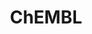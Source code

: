 ---
bigquery: https://console.cloud.google.com/bigquery?p=patents-public-data&d=ebi_chembl&page=dataset
citation: '"The ChEMBL database in 2017." Anna Gaulton, Anne Hersey, Michał Nowotka,
  A Patrícia Bento, Jon Chambers, David Mendez, Prudence Mutowo, Francis Atkinson,
  Louisa J Bellis, Elena Cibrián-Uhalte, Mark Davies, Nathan Dedman, Anneli Karlsson,
  María Paula Magariños, John P Overington, George Papadatos, Ines Smit, Andrew R
  Leach Nucleic acids Research (2017) 45 (Database Issue), D945-D954'
contributors: European Bioinformatics Institute
cost: None
description: ChEMBL Data is a manually curated database of small molecules used in
  drug discovery, including information about existing patented drugs.
documentation: 'schema: https://www.ebi.ac.uk/chembl/db_schema


  '
last_edit: Mon, 04 Apr 2022 19:07:30 GMT
location: https://console.cloud.google.com/marketplace/product/google_patents_public_datasets/chembl
maintained_by: EMBL-EBI, an outstation of European Molecular Biology Laboratory
related_publications: '

  ChEMBL: towards direct deposition of bioassay data.


  Mendez D, Gaulton A, Bento AP, Chambers J, De Veij M, Félix E, Magariños MP, Mosquera
  JF, Mutowo P, Nowotka M, Gordillo-Marañón M, Hunter F, Junco L, Mugumbate G, Rodriguez-Lopez
  M, Atkinson F, Bosc N, Radoux CJ, Segura-Cabrera A, Hersey A, Leach AR.


  — Nucleic Acids Res. 2019; 47(D1):D930-D940. doi: 10.1093/nar/gky1075

  '
schema_fields: '[''src_description'', ''max_phase'', ''last_active'', ''full_mwt'',
  ''acd_logp'', ''oral'', ''uberon_id'', ''patent_no'', ''isoform'', ''research_stem'',
  ''rgid'', ''db_version'', ''who_extra'', ''assay_id'', ''standard_upper_value'',
  ''major_class'', ''mesh_id'', ''relation'', ''availability_type'', ''src_assay_id'',
  ''downgraded'', ''stat'', ''domain_id'', ''assay_category'', ''direct_interaction'',
  ''ddd_comment'', ''chirality'', ''mc_target_name'', ''trade_name'', ''mc_target_type'',
  ''cx_most_bpka'', ''usan_year'', ''relationship'', ''units'', ''parent_type'', ''assay_source'',
  ''hba_lipinski'', ''confidence'', ''acd_logd'', ''warning_year'', ''cx_logd'', ''parameter_value'',
  ''start_position'', ''targrel_id'', ''standard_units'', ''withdrawn_flag'', ''protein_class_id'',
  ''l1'', ''ap_id'', ''actsm_id'', ''chebi_par_id'', ''mc_organism'', ''comp_go_id'',
  ''source'', ''published_units'', ''related_tid'', ''molecular_species'', ''full_molformula'',
  ''num_lipinski_ro5_violations'', ''homologue'', ''level2'', ''target_desc'', ''uo_units'',
  ''authors'', ''patent_use_code'', ''site_id'', ''parameter_type'', ''num_alerts'',
  ''ddd_units'', ''site_residues'', ''version'', ''ingredient'', ''cell_ontology_id'',
  ''publication_number'', ''sitecomp_id'', ''mc_tax_id'', ''aspect'', ''parent_id'',
  ''therapeutic_flag'', ''data_validity_comment'', ''targcomp_id'', ''pubmed_id'',
  ''cell_name'', ''level4'', ''updated_on'', ''end_position'', ''parent_go_id'', ''sei'',
  ''mol_hrac_id'', ''oc_id'', ''mc_target_accession'', ''ddd_value'', ''class_level'',
  ''potential_duplicate'', ''metabolite_record_id'', ''text_value'', ''published_relation'',
  ''published_type'', ''assay_test_type'', ''site_name'', ''compound_key'', ''journal'',
  ''organism'', ''db_source'', ''source_domain_id'', ''formulation_id'', ''standard_type'',
  ''hbd_lipinski'', ''set_name'', ''submission_date'', ''toid'', ''warning_class'',
  ''alert_id'', ''accession'', ''target_type'', ''warning_country'', ''tissue_id'',
  ''comments'', ''protein_class_synonym'', ''enzyme_name'', ''level3'', ''pathway_key'',
  ''l8'', ''first_approval'', ''nda_type'', ''irac_class_id'', ''comp_class_id'',
  ''lle'', ''assay_desc'', ''bao_endpoint'', ''atc_code'', ''definition'', ''mechanism_of_action'',
  ''hbd'', ''tax_id'', ''ddd_admr'', ''activity_id'', ''binding_site_comment'', ''species_group_flag'',
  ''log_id'', ''usan_stem_id'', ''description'', ''res_stem_id'', ''annotation'',
  ''curation_comment'', ''level2_description'', ''warnref_id'', ''cell_id'', ''warning_type'',
  ''idx'', ''bao_id'', ''num_ro5_violations'', ''published_value'', ''mol_atc_id'',
  ''applicant_full_name'', ''ad_type'', ''cell_source_tissue'', ''met_conversion'',
  ''volume'', ''aidx'', ''normal_range_min'', ''entity_type'', ''assay_tissue'', ''canonical_smiles'',
  ''ddd_id'', ''inorganic_flag'', ''sequence'', ''domain_type'', ''strength'', ''patent_id'',
  ''frac_code'', ''mw_monoisotopic'', ''met_comment'', ''assay_type'', ''hrac_code'',
  ''bto_id'', ''std_act_id'', ''level1_description'', ''assay_cell_type'', ''biocomp_id'',
  ''molecule_type'', ''type'', ''withdrawn_year'', ''abstract'', ''chembl_id'', ''l2'',
  ''cell_source_organism'', ''molregno'', ''domain_description'', ''l4'', ''metref_id'',
  ''route'', ''usan_substem'', ''cell_source_tax_id'', ''active_ingredient'', ''topical'',
  ''label'', ''previous_company'', ''src_compound_id'', ''sequence_md5sum'', ''src_id'',
  ''go_id'', ''smarts'', ''domain_name'', ''result_flag'', ''withdrawn_reason'', ''warning_id'',
  ''efo_id'', ''src_short_name'', ''l6'', ''value'', ''parenteral'', ''orig_description'',
  ''helm_notation'', ''stem_class'', ''mec_id'', ''parent_molregno'', ''caloha_id'',
  ''hrac_class_id'', ''curated_by'', ''molfile'', ''mutation'', ''who_name'', ''polymer_flag'',
  ''target_mapping'', ''mechanism_comment'', ''cx_most_apka'', ''cellosaurus_id'',
  ''indication_class'', ''compsyn_id'', ''product_id'', ''predbind_id'', ''acd_most_bpka'',
  ''mol_frac_id'', ''syn_type'', ''pref_name'', ''le'', ''tbl'', ''ref_url'', ''confidence_score'',
  ''standard_relation'', ''heavy_atoms'', ''aromatic_rings'', ''standard_inchi_key'',
  ''title'', ''cpd_str_alert_id'', ''activity_count'', ''path'', ''relationship_desc'',
  ''ref_type'', ''withdrawn_country'', ''level5'', ''indref_id'', ''level1'', ''year'',
  ''warning_description'', ''compound_name'', ''mesh_heading'', ''alert_name'', ''l5'',
  ''prodrug'', ''ass_cls_map_id'', ''substrate_record_id'', ''assay_tax_id'', ''molecular_mechanism'',
  ''hba'', ''cidx'', ''cx_logp'', ''country'', ''disease_efficacy'', ''priority'',
  ''stem'', ''creation_date'', ''assay_strain'', ''mol_irac_id'', ''l7'', ''entity_id'',
  ''issue'', ''first_in_class'', ''drug_product_flag'', ''component_id'', ''usan_stem'',
  ''mw_freebase'', ''approval_date'', ''l3'', ''assay_subcellular_fraction'', ''patent_expire_date'',
  ''met_id'', ''job_id'', ''status'', ''pathway_id'', ''black_box_warning'', ''mecref_id'',
  ''cl_lincs_id'', ''ridx'', ''frac_class_id'', ''alert_set_id'', ''standard_value'',
  ''record_id'', ''natural_product'', ''relationship_type'', ''drug_record_id'', ''doi'',
  ''molsyn_id'', ''cell_description'', ''company'', ''dosage_form'', ''last_page'',
  ''ro3_pass'', ''drugind_id'', ''protclasssyn_id'', ''bei'', ''max_phase_for_ind'',
  ''clo_id'', ''prod_pat_id'', ''level3_description'', ''psa'', ''assay_param_id'',
  ''co_stem_id'', ''updated_by'', ''qudt_units'', ''bao_format'', ''drug_substance_flag'',
  ''tid'', ''qed_weighted'', ''withdrawn_class'', ''name'', ''normal_range_max'',
  ''dosed_ingredient'', ''assay_class_id'', ''irac_code'', ''compd_id'', ''delist_flag'',
  ''synonyms'', ''enzyme_tid'', ''standard_inchi'', ''activity_comment'', ''variant_id'',
  ''acd_most_apka'', ''active_molregno'', ''usan_stem_definition'', ''upper_value'',
  ''tid_fixed'', ''component_synonym'', ''as_id'', ''doc_type'', ''level4_description'',
  ''prediction_method'', ''first_page'', ''innovator_company'', ''class_type'', ''pchembl_value'',
  ''action_type'', ''protein_class_desc'', ''component_type'', ''doc_id'', ''selectivity_comment'',
  ''alogp'', ''standard_flag'', ''rtb'', ''short_name'', ''smid'', ''subgroup'', ''structure_type'',
  ''assay_organism'', ''ref_id'', ''efo_term'', ''standard_text_value'']'
shortname: chembl
tags:
- biotechnology
- health
- chemical
- bioinformatics
- medical
terms_of_use: CC BY-SA 3.0
title: ChEMBL
uuid: e232a192-965c-4ec9-904c-155b6dfe56c5
---